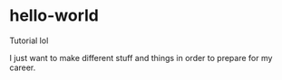 # hello-world
Tutorial lol

I just want to make different stuff and things in order to prepare for my career.
